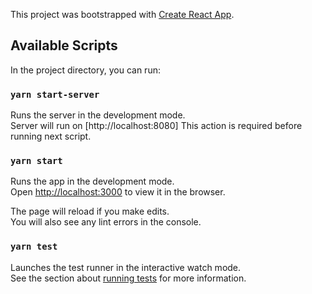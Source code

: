 This project was bootstrapped with [Create React App](https://github.com/facebook/create-react-app).

## Available Scripts

In the project directory, you can run:

### `yarn start-server`

Runs the server in the development mode.<br>
Server will run on [http://localhost:8080]
This action is required before running next script.

### `yarn start`

Runs the app in the development mode.<br>
Open [http://localhost:3000](http://localhost:3000) to view it in the browser.

The page will reload if you make edits.<br>
You will also see any lint errors in the console.

### `yarn test`

Launches the test runner in the interactive watch mode.<br>
See the section about [running tests](https://facebook.github.io/create-react-app/docs/running-tests) for more information.
